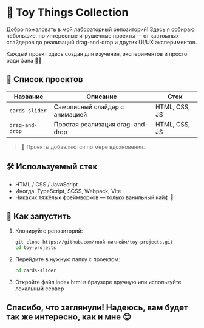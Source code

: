 # 🧪 Toy Things Collection

Добро пожаловать в мой лабораторный репозиторий! Здесь я собираю небольшие, но интересные игрушечные проекты — от кастомных слайдеров до реализаций drag-and-drop и других UI/UX экспериментов.

Каждый проект здесь создан для изучения, экспериментов и просто ради фана 🤹‍♂️

## 📁 Список проектов

| Название        | Описание                         | Стек          |
| --------------- | -------------------------------- | ------------- |
| `cards-slider`  | Самописный слайдер с анимацией   | HTML, CSS, JS |
| `drag-and-drop` | Простая реализация drag-and-drop | HTML, CSS, JS |

> 📌 Проекты добавляются по мере вдохновения.

## 🛠 Используемый стек

- HTML / CSS / JavaScript
- Иногда: TypeScript, SCSS, Webpack, Vite
- Никаких тяжёлых фреймворков — только ванильный кайф 🍦

## 🚀 Как запустить

1. Клонируйте репозиторий:

   ```bash
   git clone https://github.com/твой-никнейм/toy-projects.git
   cd toy-projects
   ```

2. Перейдите в нужную папку с проектом:

   ```bash
   cd cards-slider
   ```

3. Откройте файл index.html в браузере вручную или используйте локальный сервер

## Спасибо, что заглянули! Надеюсь, вам будет так же интересно, как и мне 😊
